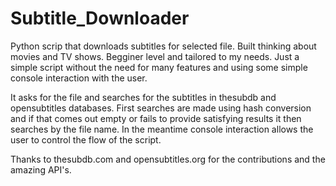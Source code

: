 # Subtitle_Downloader
Python scrip that downloads subtitles for selected file. Built thinking about movies and TV shows.
Begginer level and tailored to my needs. Just a simple script without the need for many features and using some simple console interaction with the user.

It asks for the file and searches for the subtitles in thesubdb and opensubtitles databases. First searches are made using hash conversion and if that comes out empty or fails to provide satisfying results it then searches by the file name. In the meantime console interaction allows the user to control the flow of the script.

Thanks to thesubdb.com and opensubtitles.org for the contributions and the amazing API's.
